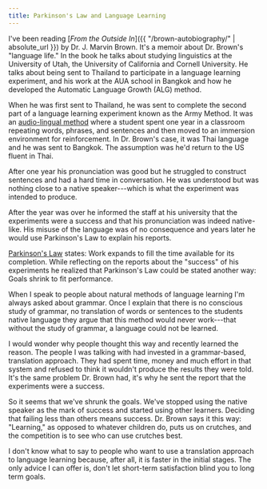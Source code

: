```yaml
---
title: Parkinson's Law and Language Learning
---
```


I've been reading [*From the Outside In*]({{ "/brown-autobiography/" | absolute_url }}) by Dr. J. Marvin Brown. It's a memoir about Dr. Brown's "language life." In the book he talks about studying linguistics at the University of Utah, the University of California and Cornell University. He talks about being sent to Thailand to participate in a language learning experiment, and his work at the AUA school in Bangkok and how he developed the Automatic Language Growth (ALG) method.

When he was first sent to Thailand, he was sent to complete the second part of a language learning experiment known as the Army Method. It was an [audio-lingual method](http://en.wikipedia.org/wiki/Audio-lingual_method) where a student spent one year in a classroom repeating words, phrases, and sentences and then moved to an immersion environment for reinforcement. In Dr. Brown's case, it was Thai language and he was sent to Bangkok. The assumption was he'd return to the US fluent in Thai.

After one year his pronunciation was good but he struggled to construct sentences and had a hard time in conversation. He was understood but was nothing close to a native speaker---which is what the experiment was intended to produce.

After the year was over he informed the staff at his university that the experiments were a success and that his pronunciation was indeed native-like. His misuse of the language was of no consequence and years later he would use Parkinson's Law to explain his reports.

[Parkinson's Law](http://en.wikipedia.org/wiki/Parkinson's_Law) states: Work expands to fill the time available for its completion. While reflecting on the reports about the "success" of his experiments he realized that Parkinson's Law could be stated another way: Goals shrink to fit performance.

When I speak to people about natural methods of language learning I'm always asked about grammar. Once I explain that there is no conscious study of grammar, no translation of words or sentences to the students native language they argue that this method would never work---that without the study of grammar, a language could not be learned.

I would wonder why people thought this way and recently learned the reason. The people I was talking with had invested in a grammar-based, translation approach. They had spent time, money and much effort in that system and refused to think it wouldn't produce the results they were told. It's the same problem Dr. Brown had, it's why he sent the report that the experiments were a success.

So it seems that we've shrunk the goals. We've stopped using the native speaker as the mark of success and started using other learners. Deciding that failing less than others means success. Dr. Brown says it this way: "Learning," as opposed to whatever children do, puts us on crutches, and the competition is to see who can use crutches best.

I don't know what to say to people who want to use a translation approach to language learning because, after all, it is faster in the initial stages. The only advice I can offer is, don't let short-term satisfaction blind you to long term goals.
